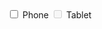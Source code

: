 <label class="au-control-input au-control-input--dark">
  <input class="au-control-input__input" type="checkbox" name="checkbox-ex-dark">
  <span class="au-control-input__text">Phone</span>
</label>
<label class="au-control-input au-control-input--dark">
  <input class="au-control-input__input" type="checkbox" name="checkbox-ex-dark" disabled>
  <span class="au-control-input__text">Tablet</span>
</label>
